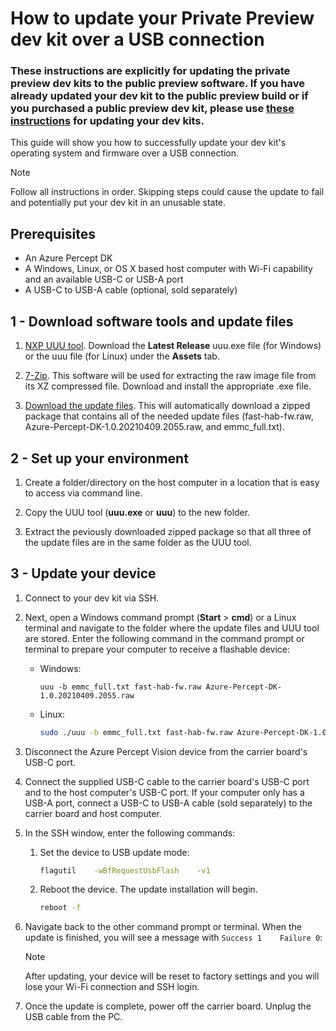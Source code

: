 # How to update your Private Preview dev kit over a USB connection

### These instructions are explicitly for updating the private preview dev kits to the public preview software. If you have already updated your dev kit to the public preview build or if you purchased a public preview dev kit, please use [these instructions](https://docs.microsoft.com/en-us/azure/azure-percept/how-to-set-up-over-the-air-updates) for updating your dev kits. 

This guide will show you how to successfully update your dev kit's operating system and firmware over a USB connection.

> [!NOTE]
> Follow all instructions in order. Skipping steps could cause the update to fail and potentially put your dev kit in an unusable state.

## Prerequisites

- An Azure Percept DK
- A Windows, Linux, or OS X based host computer with Wi-Fi capability and an available USB-C or USB-A port
- A USB-C to USB-A cable (optional, sold separately)

## 1 - Download software tools and update files

1. [NXP UUU tool](https://github.com/NXPmicro/mfgtools/releases). Download the **Latest Release** uuu.exe file (for Windows) or the uuu file (for Linux) under the **Assets** tab.

1. [7-Zip](https://www.7-zip.org/). This software will be used for extracting the raw image file from its XZ compressed file. Download and install the appropriate .exe file.

1. [Download the update files](https://go.microsoft.com/fwlink/?linkid=2155734). This will automatically download a zipped package that contains all of the needed update files (fast-hab-fw.raw, Azure-Percept-DK-1.0.20210409.2055.raw, and emmc_full.txt).


## 2 - Set up your environment

1. Create a folder/directory on the host computer in a location that is easy to access via command line.

1. Copy the UUU tool (**uuu.exe** or **uuu**) to the new folder.

1. Extract the peviously downloaded zipped package so that all three of the update files are in the same folder as the UUU tool.

## 3 - Update your device

1. Connect to your dev kit via SSH.

1. Next, open a Windows command prompt (**Start** > **cmd**) or a Linux terminal and navigate to the folder where the update files and UUU tool are stored. Enter the following command in the command prompt or terminal to prepare your computer to receive a flashable device:

    - Windows:

        ```console
        uuu -b emmc_full.txt fast-hab-fw.raw Azure-Percept-DK-1.0.20210409.2055.raw 
        ```

    - Linux:

        ```bash
        sudo ./uuu -b emmc_full.txt fast-hab-fw.raw Azure-Percept-DK-1.0.20210409.2055.raw
        ```

1. Disconnect the Azure Percept Vision device from the carrier board's USB-C port.

1. Connect the supplied USB-C cable to the carrier board's USB-C port and to the host computer's USB-C port. If your computer only has a USB-A port, connect a USB-C to USB-A cable (sold separately) to the carrier board and host computer.

1. In the SSH window, enter the following commands:

    1. Set the device to USB update mode:

        ```bash
        flagutil    -wBfRequestUsbFlash    -v1
        ```

    1. Reboot the device. The update installation will begin.

        ```bash
        reboot -f
        ```

1. Navigate back to the other command prompt or terminal. When the update is finished, you will see a message with ```Success 1    Failure 0```:

    > [!NOTE]
    > After updating, your device will be reset to factory settings and you will lose your Wi-Fi connection and SSH login.

1. Once the update is complete, power off the carrier board. Unplug the USB cable from the PC.